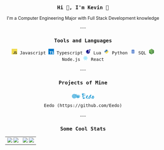 <!DOCTYPE html>
<html>

<body>
  <div align="center">
    <h3><samp> Hi 👋, I'm Kevin 🤠 </samp></h3>
    <p>I'm a Computer Engineering Major with Full Stack Development knowledge</p>
  </div>
  <div align="center">
    ---
    <h3><samp> Tools and Languages </samp></h3>
      <samp>
        <img height="18"
          src="https://raw.githubusercontent.com/github/explore/80688e429a7d4ef2fca1e82350fe8e3517d3494d/topics/javascript/javascript.png">
        Javascript
        <img height="18"
          src="https://raw.githubusercontent.com/github/explore/80688e429a7d4ef2fca1e82350fe8e3517d3494d/topics/typescript/typescript.png">
        Typescript
        <img height="18"
          src="https://raw.githubusercontent.com/github/explore/80688e429a7d4ef2fca1e82350fe8e3517d3494d/topics/lua/lua.png">
        Lua
        <img height="18"
          src="https://raw.githubusercontent.com/github/explore/80688e429a7d4ef2fca1e82350fe8e3517d3494d/topics/python/python.png">
        Python
        <img height="18"
          src="https://raw.githubusercontent.com/github/explore/80688e429a7d4ef2fca1e82350fe8e3517d3494d/topics/sql/sql.png">
        SQL
        <img height="18"
          src="https://raw.githubusercontent.com/github/explore/80688e429a7d4ef2fca1e82350fe8e3517d3494d/topics/nodejs/nodejs.png">
        Node.js
        <img height="18"
          src="https://raw.githubusercontent.com/github/explore/80688e429a7d4ef2fca1e82350fe8e3517d3494d/topics/react/react.png">
        React
      </samp>
  </div>
  <div align="center">
    <br>
    ---
    <h3><samp> Projects of Mine </samp></h3>
      <samp>
        <img height="36"
             src="https://github.com/Eedo/Eedo/blob/master/eedo-logo-main.png?raw=true">
        <br>
        Eedo (https://github.com/Eedo)
      </samp>
  </div>
  <div align="center">
    <br>
    ---
    <h3><samp> Some Cool Stats </samp></h3>
    <table>
    <td align="center" width="50%">
      <img width="100%" src="https://discord-readme-badge.vercel.app/api?id=262238243875979265?bg=202225&radius=0"/>
      <img width="100%" src="https://readme-stats-plum-two.vercel.app/api/wakatime?username=@uhKevinMC&border_radius=5px&theme=dark&show_icons=true&custom_title=Weekly%20Stats&bg_color=202225&border_color=202225&icon_color=58a6ff"/>
    </td>
    <td align="center" width="50%">
      <img width="100%" src="https://readme-stats-plum-two.vercel.app/api?username=uhKevinMC&show_icons=true&include_all_commits=true&theme=dark&count_private=true&custom_title=Github%20Stats&bg_color=202225&border_color=202225&icon_color=58a6ff"/>
      <img width="100%" src="https://readme-stats-plum-two.vercel.app/api/top-langs/?username=uhKevinMC&theme=dark&custom_title=Frequent%20Languages&bg_color=202225&layout=compact&border_color=202225&langs_count=10"/>
    </td>
    </table>
  </div>
</body>

</html>
